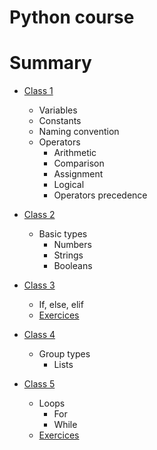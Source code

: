 # Python course
# Summary
 - [Class 1](notebooks/classes/class-1.ipynb)
   - Variables
   - Constants
   - Naming convention
   - Operators
     - Arithmetic
     - Comparison
     - Assignment
     - Logical
     - Operators precedence
    
 - [Class 2](notebooks/classes/class-2.ipynb)  
   - Basic types
     - Numbers
     - Strings
     - Booleans
   
 - [Class 3](notebooks/classes/class-3.ipynb)
   - If, else, elif
   - [Exercices](notebooks/exercices/exercices-1.ipynb)
   
 - [Class 4](notebooks/classes/class-4.ipynb)
   - Group types
     - Lists
     
 - [Class 5](notebooks/classes/class-5.ipynb)
   - Loops
     - For
     - While
   - [Exercices](notebooks/exercices/exercices-2.ipynb)
